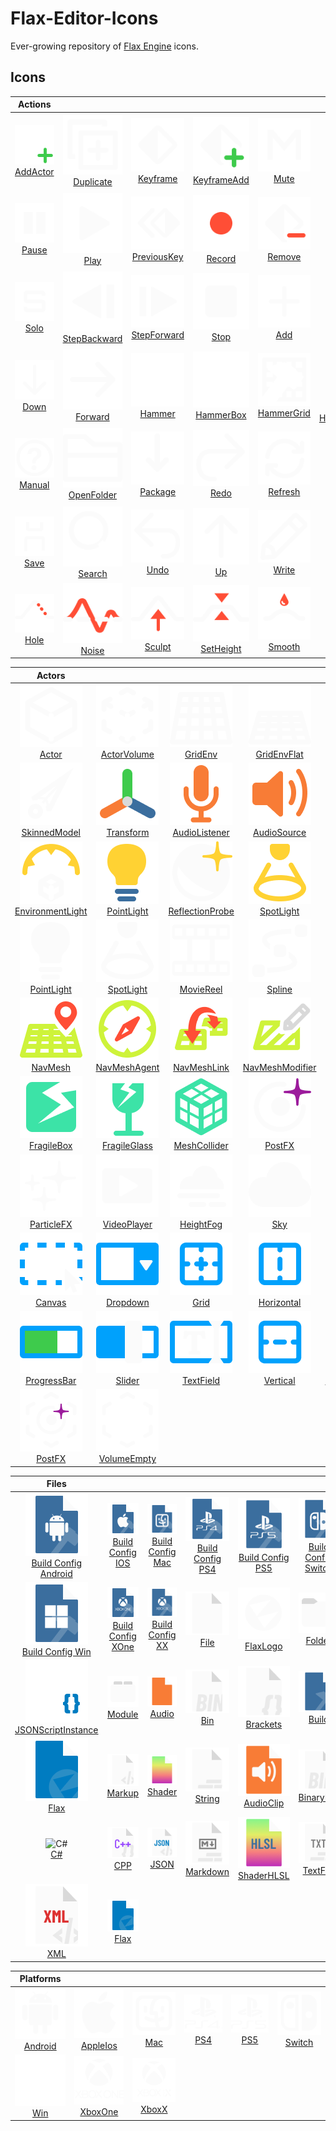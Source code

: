 # Flax-Editor-Icons

Ever-growing repository of [Flax Engine](https://github.com/FlaxEngine/FlaxEngine) icons.



## Icons

| Actions ||||||
|:---:|:---:|:---:|:---:|:---:|:---:|
| ![AddActor](./Icons/Actions/Action=AddActor.png)<br>[AddActor](./Icons/Actions/Action=AddActor.png) | ![Duplicate](./Icons/Actions/Action=Duplicate.png)<br>[Duplicate](./Icons/Actions/Action=Duplicate.png) | ![Keyframe](./Icons/Actions/Animation=Keyframe.png)<br>[Keyframe](./Icons/Actions/Animation=Keyframe.png) | ![KeyframeAdd](./Icons/Actions/Animation=KeyframeAdd.png)<br>[KeyframeAdd](./Icons/Actions/Animation=KeyframeAdd.png) | ![Mute](./Icons/Actions/Animation=Mute.png)<br>[Mute](./Icons/Actions/Animation=Mute.png) | ![NextKey](./Icons/Actions/Animation=NextKey.png)<br>[NextKey](./Icons/Actions/Animation=NextKey.png) |
| ![Pause](./Icons/Actions/Animation=Pause.png)<br>[Pause](./Icons/Actions/Animation=Pause.png) | ![Play](./Icons/Actions/Animation=Play.png)<br>[Play](./Icons/Actions/Animation=Play.png) | ![PreviousKey](./Icons/Actions/Animation=PreviousKey.png)<br>[PreviousKey](./Icons/Actions/Animation=PreviousKey.png) | ![Record](./Icons/Actions/Animation=Record.png)<br>[Record](./Icons/Actions/Animation=Record.png) | ![Remove](./Icons/Actions/Animation=Remove.png)<br>[Remove](./Icons/Actions/Animation=Remove.png) | ![Render](./Icons/Actions/Animation=Render.png)<br>[Render](./Icons/Actions/Animation=Render.png) |
| ![Solo](./Icons/Actions/Animation=Solo.png)<br>[Solo](./Icons/Actions/Animation=Solo.png) | ![StepBackward](./Icons/Actions/Animation=StepBackward.png)<br>[StepBackward](./Icons/Actions/Animation=StepBackward.png) | ![StepForward](./Icons/Actions/Animation=StepForward.png)<br>[StepForward](./Icons/Actions/Animation=StepForward.png) | ![Stop](./Icons/Actions/Animation=Stop.png)<br>[Stop](./Icons/Actions/Animation=Stop.png) | ![Add](./Icons/Actions/Generic=Add.png)<br>[Add](./Icons/Actions/Generic=Add.png) | ![Backward](./Icons/Actions/Generic=Backward.png)<br>[Backward](./Icons/Actions/Generic=Backward.png) |
| ![Down](./Icons/Actions/Generic=Down.png)<br>[Down](./Icons/Actions/Generic=Down.png) | ![Forward](./Icons/Actions/Generic=Forward.png)<br>[Forward](./Icons/Actions/Generic=Forward.png) | ![Hammer](./Icons/Actions/Generic=Hammer.png)<br>[Hammer](./Icons/Actions/Generic=Hammer.png) | ![HammerBox](./Icons/Actions/Generic=HammerBox.png)<br>[HammerBox](./Icons/Actions/Generic=HammerBox.png) | ![HammerGrid](./Icons/Actions/Generic=HammerGrid.png)<br>[HammerGrid](./Icons/Actions/Generic=HammerGrid.png) | ![HammerGridPersp](./Icons/Actions/Generic=HammerGridPersp.png)<br>[HammerGridPersp](./Icons/Actions/Generic=HammerGridPersp.png) |
| ![Manual](./Icons/Actions/Generic=Manual.png)<br>[Manual](./Icons/Actions/Generic=Manual.png) | ![OpenFolder](./Icons/Actions/Generic=OpenFolder.png)<br>[OpenFolder](./Icons/Actions/Generic=OpenFolder.png) | ![Package](./Icons/Actions/Generic=Package.png)<br>[Package](./Icons/Actions/Generic=Package.png) | ![Redo](./Icons/Actions/Generic=Redo.png)<br>[Redo](./Icons/Actions/Generic=Redo.png) | ![Refresh](./Icons/Actions/Generic=Refresh.png)<br>[Refresh](./Icons/Actions/Generic=Refresh.png) | ![Remove](./Icons/Actions/Generic=Remove.png)<br>[Remove](./Icons/Actions/Generic=Remove.png) |
| ![Save](./Icons/Actions/Generic=Save.png)<br>[Save](./Icons/Actions/Generic=Save.png) | ![Search](./Icons/Actions/Generic=Search.png)<br>[Search](./Icons/Actions/Generic=Search.png) | ![Undo](./Icons/Actions/Generic=Undo.png)<br>[Undo](./Icons/Actions/Generic=Undo.png) | ![Up](./Icons/Actions/Generic=Up.png)<br>[Up](./Icons/Actions/Generic=Up.png) | ![Write](./Icons/Actions/Generic=Write.png)<br>[Write](./Icons/Actions/Generic=Write.png) | ![Accent](./Icons/Actions/Terrain=Accent.png)<br>[Accent](./Icons/Actions/Terrain=Accent.png) |
| ![Hole](./Icons/Actions/Terrain=Hole.png)<br>[Hole](./Icons/Actions/Terrain=Hole.png) | ![Noise](./Icons/Actions/Terrain=Noise.png)<br>[Noise](./Icons/Actions/Terrain=Noise.png) | ![Sculpt](./Icons/Actions/Terrain=Sculpt.png)<br>[Sculpt](./Icons/Actions/Terrain=Sculpt.png) | ![SetHeight](./Icons/Actions/Terrain=SetHeight.png)<br>[SetHeight](./Icons/Actions/Terrain=SetHeight.png) | ![Smooth](./Icons/Actions/Terrain=Smooth.png)<br>[Smooth](./Icons/Actions/Terrain=Smooth.png) |   |

| Actors ||||||
|:---:|:---:|:---:|:---:|:---:|:---:|
| ![Actor](./Icons/Actors/Actor=Actor.png)<br>[Actor](./Icons/Actors/Actor=Actor.png) | ![ActorVolume](./Icons/Actors/Actor=ActorVolume.png)<br>[ActorVolume](./Icons/Actors/Actor=ActorVolume.png) | ![GridEnv](./Icons/Actors/Actor=GridEnv.png)<br>[GridEnv](./Icons/Actors/Actor=GridEnv.png) | ![GridEnvFlat](./Icons/Actors/Actor=GridEnvFlat.png)<br>[GridEnvFlat](./Icons/Actors/Actor=GridEnvFlat.png) | ![Model](./Icons/Actors/Actor=Model.png)<br>[Model](./Icons/Actors/Actor=Model.png) | ![Prefab](./Icons/Actors/Actor=Prefab.png)<br>[Prefab](./Icons/Actors/Actor=Prefab.png) |
| ![SkinnedModel](./Icons/Actors/Actor=SkinnedModel.png)<br>[SkinnedModel](./Icons/Actors/Actor=SkinnedModel.png) | ![Transform](./Icons/Actors/Actor=Transform.png)<br>[Transform](./Icons/Actors/Actor=Transform.png) | ![AudioListener](./Icons/Actors/Audio=AudioListener.png)<br>[AudioListener](./Icons/Actors/Audio=AudioListener.png) | ![AudioSource](./Icons/Actors/Audio=AudioSource.png)<br>[AudioSource](./Icons/Actors/Audio=AudioSource.png) | ![Listener](./Icons/Actors/Audio=Listener.png)<br>[Listener](./Icons/Actors/Audio=Listener.png) | ![DirectionalLight](./Icons/Actors/Lighting=DirectionalLight.png)<br>[DirectionalLight](./Icons/Actors/Lighting=DirectionalLight.png) |
| ![EnvironmentLight](./Icons/Actors/Lighting=EnvironmentLight.png)<br>[EnvironmentLight](./Icons/Actors/Lighting=EnvironmentLight.png) | ![PointLight](./Icons/Actors/Lighting=PointLight.png)<br>[PointLight](./Icons/Actors/Lighting=PointLight.png) | ![ReflectionProbe](./Icons/Actors/Lighting=ReflectionProbe.png)<br>[ReflectionProbe](./Icons/Actors/Lighting=ReflectionProbe.png) | ![SpotLight](./Icons/Actors/Lighting=SpotLight.png)<br>[SpotLight](./Icons/Actors/Lighting=SpotLight.png) | ![DirectionalLight](./Icons/Actors/Lighting_White=DirectionalLight.png)<br>[DirectionalLight](./Icons/Actors/Lighting_White=DirectionalLight.png) | ![EnvironmentLight](./Icons/Actors/Lighting_White=EnvironmentLight.png)<br>[EnvironmentLight](./Icons/Actors/Lighting_White=EnvironmentLight.png) |
| ![PointLight](./Icons/Actors/Lighting_White=PointLight.png)<br>[PointLight](./Icons/Actors/Lighting_White=PointLight.png) | ![SpotLight](./Icons/Actors/Lighting_White=SpotLight.png)<br>[SpotLight](./Icons/Actors/Lighting_White=SpotLight.png) | ![MovieReel](./Icons/Actors/Misc=MovieReel.png)<br>[MovieReel](./Icons/Actors/Misc=MovieReel.png) | ![Spline](./Icons/Actors/Misc=Spline.png)<br>[Spline](./Icons/Actors/Misc=Spline.png) | ![Timeline](./Icons/Actors/Misc=Timeline.png)<br>[Timeline](./Icons/Actors/Misc=Timeline.png) | ![Landmark](./Icons/Actors/Navigation=Landmark.png)<br>[Landmark](./Icons/Actors/Navigation=Landmark.png) |
| ![NavMesh](./Icons/Actors/Navigation=NavMesh.png)<br>[NavMesh](./Icons/Actors/Navigation=NavMesh.png) | ![NavMeshAgent](./Icons/Actors/Navigation=NavMeshAgent.png)<br>[NavMeshAgent](./Icons/Actors/Navigation=NavMeshAgent.png) | ![NavMeshLink](./Icons/Actors/Navigation=NavMeshLink.png)<br>[NavMeshLink](./Icons/Actors/Navigation=NavMeshLink.png) | ![NavMeshModifier](./Icons/Actors/Navigation=NavMeshModifier.png)<br>[NavMeshModifier](./Icons/Actors/Navigation=NavMeshModifier.png) | ![Bone](./Icons/Actors/Physics=Bone.png)<br>[Bone](./Icons/Actors/Physics=Bone.png) | ![Collider](./Icons/Actors/Physics=Collider.png)<br>[Collider](./Icons/Actors/Physics=Collider.png) |
| ![FragileBox](./Icons/Actors/Physics=FragileBox.png)<br>[FragileBox](./Icons/Actors/Physics=FragileBox.png) | ![FragileGlass](./Icons/Actors/Physics=FragileGlass.png)<br>[FragileGlass](./Icons/Actors/Physics=FragileGlass.png) | ![MeshCollider](./Icons/Actors/Physics=MeshCollider.png)<br>[MeshCollider](./Icons/Actors/Physics=MeshCollider.png) | ![PostFX](./Icons/Actors/Post=PostFX.png)<br>[PostFX](./Icons/Actors/Post=PostFX.png) | ![Camera](./Icons/Actors/Rendering=Camera.png)<br>[Camera](./Icons/Actors/Rendering=Camera.png) | ![Decals](./Icons/Actors/Rendering=Decals.png)<br>[Decals](./Icons/Actors/Rendering=Decals.png) |
| ![ParticleFX](./Icons/Actors/Rendering=ParticleFX.png)<br>[ParticleFX](./Icons/Actors/Rendering=ParticleFX.png) | ![VideoPlayer](./Icons/Actors/Rendering=VideoPlayer.png)<br>[VideoPlayer](./Icons/Actors/Rendering=VideoPlayer.png) | ![HeightFog](./Icons/Actors/Sky=HeightFog.png)<br>[HeightFog](./Icons/Actors/Sky=HeightFog.png) | ![Sky](./Icons/Actors/Sky=Sky.png)<br>[Sky](./Icons/Actors/Sky=Sky.png) | ![Skybox](./Icons/Actors/Sky=Skybox.png)<br>[Skybox](./Icons/Actors/Sky=Skybox.png) | ![Button](./Icons/Actors/UI=Button.png)<br>[Button](./Icons/Actors/UI=Button.png) |
| ![Canvas](./Icons/Actors/UI=Canvas.png)<br>[Canvas](./Icons/Actors/UI=Canvas.png) | ![Dropdown](./Icons/Actors/UI=Dropdown.png)<br>[Dropdown](./Icons/Actors/UI=Dropdown.png) | ![Grid](./Icons/Actors/UI=Grid.png)<br>[Grid](./Icons/Actors/UI=Grid.png) | ![Horizontal](./Icons/Actors/UI=Horizontal.png)<br>[Horizontal](./Icons/Actors/UI=Horizontal.png) | ![Image](./Icons/Actors/UI=Image.png)<br>[Image](./Icons/Actors/UI=Image.png) | ![Label](./Icons/Actors/UI=Label.png)<br>[Label](./Icons/Actors/UI=Label.png) |
| ![ProgressBar](./Icons/Actors/UI=ProgressBar.png)<br>[ProgressBar](./Icons/Actors/UI=ProgressBar.png) | ![Slider](./Icons/Actors/UI=Slider.png)<br>[Slider](./Icons/Actors/UI=Slider.png) | ![TextField](./Icons/Actors/UI=TextField.png)<br>[TextField](./Icons/Actors/UI=TextField.png) | ![Vertical](./Icons/Actors/UI=Vertical.png)<br>[Vertical](./Icons/Actors/UI=Vertical.png) | ![AmbianceVolume](./Icons/Actors/Volume=AmbianceVolume.png)<br>[AmbianceVolume](./Icons/Actors/Volume=AmbianceVolume.png) | ![FogVolume](./Icons/Actors/Volume=FogVolume.png)<br>[FogVolume](./Icons/Actors/Volume=FogVolume.png) |
| ![PostFX](./Icons/Actors/Volume=PostFX.png)<br>[PostFX](./Icons/Actors/Volume=PostFX.png) | ![VolumeEmpty](./Icons/Actors/Volume=VolumeEmpty.png)<br>[VolumeEmpty](./Icons/Actors/Volume=VolumeEmpty.png) |   |   |   |   |

| Files ||||||
|:---:|:---:|:---:|:---:|:---:|:---:|
| ![Build Config Android](./Icons/Files/File_Build=Build%20Config%20Android.png)<br>[Build Config Android](./Icons/Files/File_Build=Build%20Config%20Android.png) | ![Build Config IOS](./Icons/Files/File_Build=Build%20Config%20IOS.png)<br>[Build Config IOS](./Icons/Files/File_Build=Build%20Config%20IOS.png) | ![Build Config Mac](./Icons/Files/File_Build=Build%20Config%20Mac.png)<br>[Build Config Mac](./Icons/Files/File_Build=Build%20Config%20Mac.png) | ![Build Config PS4](./Icons/Files/File_Build=Build%20Config%20PS4.png)<br>[Build Config PS4](./Icons/Files/File_Build=Build%20Config%20PS4.png) | ![Build Config PS5](./Icons/Files/File_Build=Build%20Config%20PS5.png)<br>[Build Config PS5](./Icons/Files/File_Build=Build%20Config%20PS5.png) | ![Build Config Switch](./Icons/Files/File_Build=Build%20Config%20Switch.png)<br>[Build Config Switch](./Icons/Files/File_Build=Build%20Config%20Switch.png) |
| ![Build Config Win](./Icons/Files/File_Build=Build%20Config%20Win.png)<br>[Build Config Win](./Icons/Files/File_Build=Build%20Config%20Win.png) | ![Build Config XOne](./Icons/Files/File_Build=Build%20Config%20XOne.png)<br>[Build Config XOne](./Icons/Files/File_Build=Build%20Config%20XOne.png) | ![Build Config XX](./Icons/Files/File_Build=Build%20Config%20XX.png)<br>[Build Config XX](./Icons/Files/File_Build=Build%20Config%20XX.png) | ![File](./Icons/Files/File_Container=File.png)<br>[File](./Icons/Files/File_Container=File.png) | ![FlaxLogo](./Icons/Files/File_Container=FlaxLogo.png)<br>[FlaxLogo](./Icons/Files/File_Container=FlaxLogo.png) | ![Folder](./Icons/Files/File_Container=Folder.png)<br>[Folder](./Icons/Files/File_Container=Folder.png) |
| ![JSONScriptInstance](./Icons/Files/File_Container=JSONScriptInstance.png)<br>[JSONScriptInstance](./Icons/Files/File_Container=JSONScriptInstance.png) | ![Module](./Icons/Files/File_Container=Module.png)<br>[Module](./Icons/Files/File_Container=Module.png) | ![Audio](./Icons/Files/File_Content=Audio.png)<br>[Audio](./Icons/Files/File_Content=Audio.png) | ![Bin](./Icons/Files/File_Content=Bin.png)<br>[Bin](./Icons/Files/File_Content=Bin.png) | ![Brackets](./Icons/Files/File_Content=Brackets.png)<br>[Brackets](./Icons/Files/File_Content=Brackets.png) | ![Build](./Icons/Files/File_Content=Build.png)<br>[Build](./Icons/Files/File_Content=Build.png) |
| ![Flax](./Icons/Files/File_Content=Flax.png)<br>[Flax](./Icons/Files/File_Content=Flax.png) | ![Markup](./Icons/Files/File_Content=Markup.png)<br>[Markup](./Icons/Files/File_Content=Markup.png) | ![Shader](./Icons/Files/File_Content=Shader.png)<br>[Shader](./Icons/Files/File_Content=Shader.png) | ![String](./Icons/Files/File_Content=String.png)<br>[String](./Icons/Files/File_Content=String.png) | ![AudioClip](./Icons/Files/File_DataType=AudioClip.png)<br>[AudioClip](./Icons/Files/File_DataType=AudioClip.png) | ![BinaryFile](./Icons/Files/File_DataType=BinaryFile.png)<br>[BinaryFile](./Icons/Files/File_DataType=BinaryFile.png) |
| ![C#](./Icons/Files/File_DataType=C#.png)<br>[C#](./Icons/Files/File_DataType=C#.png) | ![CPP](./Icons/Files/File_DataType=CPP.png)<br>[CPP](./Icons/Files/File_DataType=CPP.png) | ![JSON](./Icons/Files/File_DataType=JSON.png)<br>[JSON](./Icons/Files/File_DataType=JSON.png) | ![Markdown](./Icons/Files/File_DataType=Markdown.png)<br>[Markdown](./Icons/Files/File_DataType=Markdown.png) | ![ShaderHLSL](./Icons/Files/File_DataType=ShaderHLSL.png)<br>[ShaderHLSL](./Icons/Files/File_DataType=ShaderHLSL.png) | ![TextFile](./Icons/Files/File_DataType=TextFile.png)<br>[TextFile](./Icons/Files/File_DataType=TextFile.png) |
| ![XML](./Icons/Files/File_DataType=XML.png)<br>[XML](./Icons/Files/File_DataType=XML.png) | ![Flax](./Icons/Files/File_FlaxSetting=Flax.png)<br>[Flax](./Icons/Files/File_FlaxSetting=Flax.png) |   |   |   |   |

| Platforms ||||||
|:---:|:---:|:---:|:---:|:---:|:---:|
| ![Android](./Icons/Platforms/Platform=Android.png)<br>[Android](./Icons/Platforms/Platform=Android.png) | ![AppleIos](./Icons/Platforms/Platform=AppleIos.png)<br>[AppleIos](./Icons/Platforms/Platform=AppleIos.png) | ![Mac](./Icons/Platforms/Platform=Mac.png)<br>[Mac](./Icons/Platforms/Platform=Mac.png) | ![PS4](./Icons/Platforms/Platform=PS4.png)<br>[PS4](./Icons/Platforms/Platform=PS4.png) | ![PS5](./Icons/Platforms/Platform=PS5.png)<br>[PS5](./Icons/Platforms/Platform=PS5.png) | ![Switch](./Icons/Platforms/Platform=Switch.png)<br>[Switch](./Icons/Platforms/Platform=Switch.png) |
| ![Win](./Icons/Platforms/Platform=Win.png)<br>[Win](./Icons/Platforms/Platform=Win.png) | ![XboxOne](./Icons/Platforms/Platform=XboxOne.png)<br>[XboxOne](./Icons/Platforms/Platform=XboxOne.png) | ![XboxX](./Icons/Platforms/Platform=XboxX.png)<br>[XboxX](./Icons/Platforms/Platform=XboxX.png) |   |   |   |

